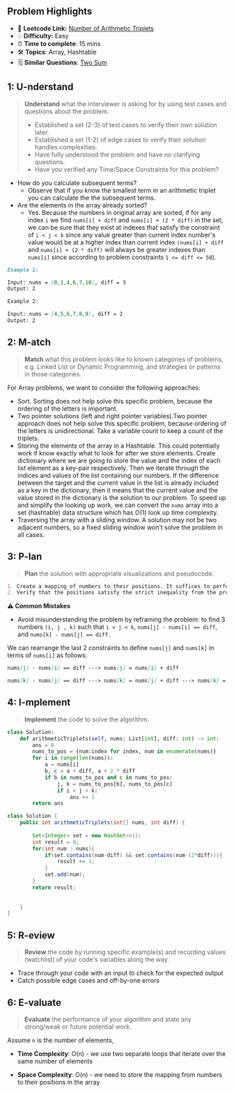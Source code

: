 ## Problem Highlights

* 🔗 **Leetcode Link:** [Number of Arithmetic Triplets](https://leetcode.com/problems/number-of-arithmetic-triplets/)
* 💡 **Difficulty:** Easy
* ⏰ **Time to complete**: 15 mins
* 🛠️ **Topics**: Array, Hashtable
* 🗒️ **Similar Questions**: [Two Sum](https://leetcode.com/problems/two-sum/)
    
## 1: U-nderstand
 
> **Understand** what the interviewer is asking for by using test cases and questions about the problem.
> 
> - Established a set (2-3) of test cases to verify their own solution later.
> - Established a set (1-2) of edge cases to verify their solution handles complexities.
> - Have fully understood the problem and have no clarifying questions.
> - Have you verified any Time/Space Constraints for this problem?

- How do you calculate subsequent terms?
  - Observe that if you know the smallest term in an arithmetic triplet you can calculate the the subsequent terms.
- Are the elements in the array already sorted?
  - Yes. Because the numbers in original array are sorted, if for any index `i` we find `nums[i] + diff` and `nums[i] + (2 * diff)` in the set, we can be sure that they exist at indexes that satisfy the constraint of `i < j < k` since any value greater than current index number's value would be at a higher index than current index `(nums[i] + diff` and `nums[i] + (2 * diff)` will always be greater indexes than `nums[i]` since according to problem constraints `1 <= diff <= 50`).
   
```markdown
Example 1:

Input: nums = [0,1,4,6,7,10], diff = 3
Output: 2

Example 2:

Input: nums = [4,5,6,7,8,9], diff = 2
Output: 2
```   
    
## 2: M-atch

<!-- See https://docs.google.com/document/d/1hYT1hoOJ6pFIt8A5q-PIZmYP7pB4WqlzyUJgFx9x2mY/edit#heading=h.ya2de4n4zsds for list of algorithms based on question type-->

> **Match** what this problem looks like to known categories of problems, e.g. Linked List or Dynamic Programming, and strategies or patterns in those categories.

For Array problems, we want to consider the following approaches:
* Sort. Sorting does not help solve this specific problem, because the ordering of the letters is important.
* Two pointer solutions (left and right pointer variables).Two pointer approach does not help solve this specific problem, because ordering of the letters is unidirectional. Take a variable count to keep a count of the triplets.
* Storing the elements of the array in a Hashtable. This could potentially work if know exactly what to look for after we store elements. Create dictionary where we are going to store the value and the index of each list element as a key-pair respectively. Then we iterate through the indices and values of the list containing our numbers. If the difference between the target and the current value in the list is already included as a key in the dictionary, then it means that the current value and the value stored in the dictionary is the solution to our problem. To speed up and simplify the looking up work, we can convert the `nums` array into a set (hashtable) data structure which has O(1) look up time complexity.
* Traversing the array with a sliding window. A solution may not be two adjacent numbers, so a fixed sliding window won’t solve the problem in all cases.




## 3: P-lan

> **Plan** the solution with appropriate visualizations and pseudocode.

```markdown
1. Create a mapping of numbers to their positions. It suffices to perform two lookups in the mapping.
2. Verify that the positions satisfy the strict inequality from the problem statement.
```

**⚠️ Common Mistakes**

* Avoid misunderstanding the problem by reframing the problem: 
to find 3 numbers `(i, j , k)` such that `i < j < k`, `nums[j] - nums[i] == diff`, and `nums[k] - nums[j] == diff.` 

We can rearrange the last 2 constraints to define `nums[j]` and `nums[k]` in terms of `nums[i]` as follows:

```markdown
nums[j] - nums[i] == diff ---> nums[j] = nums[i] + diff

nums[k] - nums[j] == diff ---> nums[k] = nums[j] + diff ---> nums[k] = (nums[i] + diff) + diff) ---> nums[k] = nums[i] + (2 * diff)
```

## 4: I-mplement

> **Implement** the code to solve the algorithm.

```python
class Solution:
    def arithmeticTriplets(self, nums: List[int], diff: int) -> int:
        ans = 0
        nums_to_pos = {num:index for index, num in enumerate(nums)}
        for i in range(len(nums)):
            a = nums[i]
            b, c = a + diff, a + 2 * diff
            if b in nums_to_pos and c in nums_to_pos:
                j, k = nums_to_pos[b], nums_to_pos[c]
                if i < j < k:
                    ans += 1
        return ans
```

```java
class Solution {
    public int arithmeticTriplets(int[] nums, int diff) {
        
        Set<Integer> set = new HashSet<>();
        int result = 0;
        for(int num : nums){
            if(set.contains(num-diff) && set.contains(num-(2*diff))){
                result += 1;
            }
            set.add(num);
        }
        return result;
            
      
    }
}
```
    
## 5: R-eview

> **Review** the code by running specific example(s) and recording values (watchlist) of your code's variables along the way.

- Trace through your code with an input to check for the expected output
- Catch possible edge cases and off-by-one errors

## 6: E-valuate

> **Evaluate** the performance of your algorithm and state any strong/weak or future potential work.

Assume `n` is the number of elements, 

* **Time Complexity**: O(n) - we use two separate loops that iterate over the same number of elements

* **Space Complexity**: O(n) - we need to store the mapping from numbers to their positions in the array